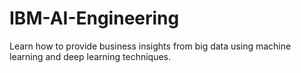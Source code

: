 # IBM-AI-Engineering
Learn how to provide business insights from big data using machine learning and deep learning techniques.
